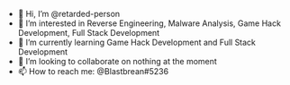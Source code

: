 - 👋 Hi, I’m @retarded-person
- 👀 I’m interested in Reverse Engineering, Malware Analysis, Game Hack Development, Full Stack Development
- 🌱 I’m currently learning Game Hack Development and Full Stack Development
- 💞️ I’m looking to collaborate on nothing at the moment
- 📫 How to reach me: @Blastbrean#5236

<!---
retarded-person/retarded-person is a ✨ special ✨ repository because its `README.md` (this file) appears on your GitHub profile.
You can click the Preview link to take a look at your changes.
--->
